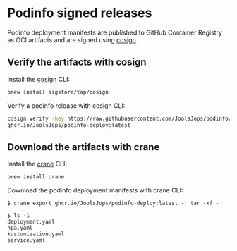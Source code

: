 # Podinfo signed releases

Podinfo deployment manifests are published to GitHub Container Registry as OCI artifacts
and are signed using [cosign](https://github.com/sigstore/cosign).

## Verify the artifacts with cosign

Install the [cosign](https://github.com/sigstore/cosign) CLI:

```sh
brew install sigstore/tap/cosign
```

Verify a podinfo release with cosign CLI:

```sh
cosign verify -key https://raw.githubusercontent.com/JoolsJops/podinfo/master/cosign/cosign.pub \
ghcr.io/JoolsJops/podinfo-deploy:latest
```

## Download the artifacts with crane

Install the [crane](https://github.com/google/go-containerregistry/tree/main/cmd/crane) CLI:

```sh
brew install crane
```

Download the podinfo deployment manifests with crane CLI:

```console
$ crane export ghcr.io/JoolsJops/podinfo-deploy:latest -| tar -xf - 

$ ls -1
deployment.yaml
hpa.yaml
kustomization.yaml
service.yaml
```
